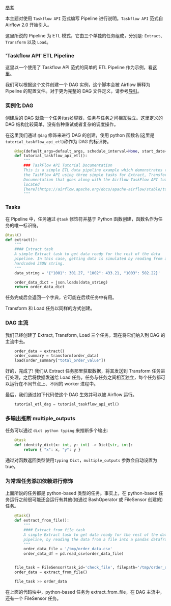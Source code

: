 
[参考](https://airflow.apache.org/docs/apache-airflow/2.1.3/tutorial_taskflow_api.html)

本主题对使用 `Taskflow API` 范式编写 Pipeline 进行说明。`Taskflow API` 范式自 Airflow 2.0 开始引入。

这里所说的 Pipeline 为 ETL 模式，它由三个单独的任务组成，分别是: `Extract`、`Transform` 以及 `Load`。

### 'Taskflow API' ETL Pipeline

这里以一个使用了 Taskflow API 范式的简单的 ETL Pipeline 作为示例，看[这里](tutorial_taskflow_api_etl.py)。

我们可以根据这个文件创建一个 DAG 实例，这个脚本会被 Airflow 解释为 Pipeline 的配置文件。对于更为完整的 DAG 文件定义，请参考[导引](01_导引.md)。


### 实例化 DAG

创建后的 DAG 就像一个任务(task)容器，任务与任务之间相互独立。这里定义的 DAG 结构比较简单，没有各种重试或者复杂的调度操作。

在这里我们通过 `@dag` 修饰来进行 DAG 的创建，使用 python 函数名(这里是 `tutorial_taskflow_api_etl`)称作为 DAG 的标识符。
```py
    @dag(default_args=default_args, schedule_interval=None, start_date=days_ago(2), tags=['example'])
    def tutorial_taskflow_api_etl():
        """
        ### TaskFlow API Tutorial Documentation
        This is a simple ETL data pipeline example which demonstrates the use of
        the TaskFlow API using three simple tasks for Extract, Transform, and Load.
        Documentation that goes along with the Airflow TaskFlow API tutorial is
        located
        [here](https://airflow.apache.org/docs/apache-airflow/stable/tutorial_taskflow_api.html)
        """
```

### Tasks

在 Pipeline 中，任务通过 `@task` 修饰符并基于 Python 函数创建，函数名作为任务的唯一标识符。
```py
@task()
def extract():
    """
    #### Extract task
    A simple Extract task to get data ready for the rest of the data
    pipeline. In this case, getting data is simulated by reading from a
    hardcoded JSON string.
    """
    data_string = '{"1001": 301.27, "1002": 433.21, "1003": 502.22}'

    order_data_dict = json.loads(data_string)
    return order_data_dict
```
任务完成后会返回一个字典，它可能在后续任务中有用。

Transform 和 Load 任务以同样的方式创建。

### DAG 主流

我们已经创建了 Extract, Transform, Load 三个任务，现在将它们纳入到 DAG 的主流中去。
```py
    order_data = extract()
    order_summary = transform(order_data)
    load(order_summary["total_order_value"])
```
好的，完成了! 我们从 Extract 任务那里获取数据，将其发送到 Transform 任务进行处理，之后将数据发送给 Load 任务。任务与任务之间相互独立，每个任务都可以运行在不同节点上、不同的 worker 进程中。

最后，我们通过如下代码使这个 DAG 生效并可以被 Airflow 运行。
```py
    tutorial_etl_dag = tutorial_taskflow_api_etl()
```

###  多输出推断 multiple_outputs

任务可以通过 `dict python typing` 来推断多个输出:
```py
    @task
    def identify_dict(x: int, y: int) -> Dict[str, int]:
        return { "x": x, "y": y }
```
通过对函数返回类型使用`typing Dict`，`multiple_outputs` 参数会自动设置为 true。

### 为常规任务添加依赖进行修饰

上面所说的任务都是 python-based 类型的任务。事实上，在 python-based 任务运行之前很可能还会运行有其他(如通过 BashOperator 或 FileSensor 创建的)任务。
```py
    @task()
    def extract_from_file():
        """
        #### Extract from file task
        A simple Extract task to get data ready for the rest of the data
        pipeline, by reading the data from a file into a pandas dataframe
        """
        order_data_file = '/tmp/order_data.csv'
        order_data_df = pd.read_csv(order_data_file)


    file_task = FileSensor(task_id='check_file', filepath='/tmp/order_data.csv')
    order_data = extract_from_file()

    file_task >> order_data
```
在上面的代码块中，python-based 任务为 extract_from_file，在 DAG 主流中，还有一个 FileSensor 任务。
